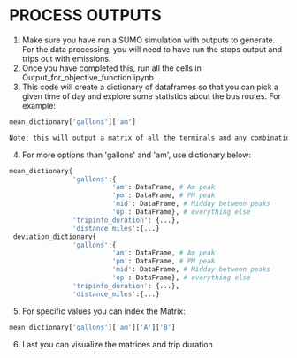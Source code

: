 
# PROCESS OUTPUTS
1. Make sure you have run a SUMO simulation with outputs to generate. For the data processing, you will need to have run the stops output and trips out with emissions.
2. Once you have completed this, run all the cells in Output_for_objective_function.ipynb
3. This code will create a dictionary of dataframes so that you can pick a given time of day and explore some statistics about the bus routes. For example:
```python
mean_dictionary['gallons']['am']
```
```html
Note: this will output a matrix of all the terminals and any combination of routes between them with their respective fuel consumption in gallons during the AM peak
```
4. For more options than 'gallons' and 'am', use dictionary below:
```python
mean_dictionary{
                'gallons':{
                          'am': DataFrame, # Am peak
                          'pm': DataFrame, # PM peak
                          'mid': DataFrame, # Midday between peaks
                          'op': DataFrame}, # everything else
                'tripinfo_duration': {...},
                'distance_miles':{...}
 deviation_dictionary{
                'gallons':{
                          'am': DataFrame, # Am peak
                          'pm': DataFrame, # PM peak
                          'mid': DataFrame, # Midday between peaks
                          'op': DataFrame}, # everything else
                'tripinfo_duration': {...},
                'distance_miles':{...}

```
5. For specific values you can index the Matrix:
```python
mean_dictionary['gallons']['am']['A']['B']
```
6. Last you can visualize the matrices and trip duration
